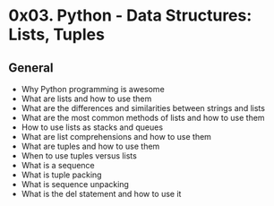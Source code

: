 # 0x03. Python - Data Structures: Lists, Tuples

## General


   - Why Python programming is awesome
   - What are lists and how to use them
   - What are the differences and similarities between strings and lists
   - What are the most common methods of lists and how to use them
   - How to use lists as stacks and queues
   - What are list comprehensions and how to use them
   - What are tuples and how to use them
   - When to use tuples versus lists
   - What is a sequence
   - What is tuple packing
   - What is sequence unpacking
   - What is the del statement and how to use it
